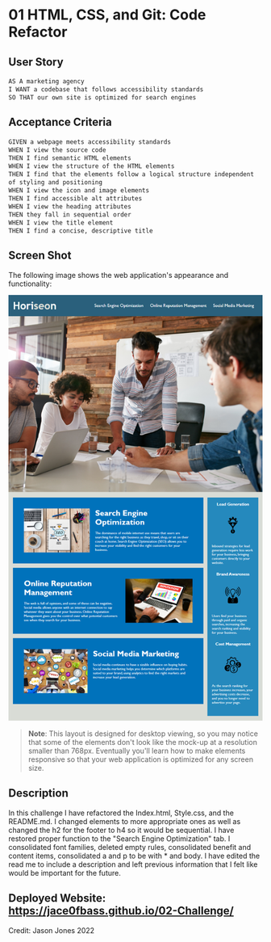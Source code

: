# 01 HTML, CSS, and Git: Code Refactor

## User Story

```
AS A marketing agency
I WANT a codebase that follows accessibility standards
SO THAT our own site is optimized for search engines
```

## Acceptance Criteria

```
GIVEN a webpage meets accessibility standards
WHEN I view the source code
THEN I find semantic HTML elements
WHEN I view the structure of the HTML elements
THEN I find that the elements follow a logical structure independent of styling and positioning
WHEN I view the icon and image elements
THEN I find accessible alt attributes
WHEN I view the heading attributes
THEN they fall in sequential order
WHEN I view the title element
THEN I find a concise, descriptive title
```

## Screen Shot

The following image shows the web application's appearance and functionality:

![The Horiseon webpage includes a navigation bar, a header image, and cards with text and images at the bottom of the page.](./01-html-css-git-homework-demo.png)

> **Note**: This layout is designed for desktop viewing, so you may notice that some of the elements don't look like the mock-up at a resolution smaller than 768px. Eventually you'll learn how to make elements responsive so that your web application is optimized for any screen size.

## Description 

In this challenge I have refactored the Index.html, Style.css, and the README.md. I changed elements to more appropriate ones as well as changed the h2 for the footer to h4 so it would be sequential. I have restored proper function to the "Search Engine Optimization" tab. I consolidated font families, deleted empty rules, consolidated benefit and content items, consolidated a and p
to be with * and body. I have edited the read me to include a description and left previous information that I felt like would be important for the future.


Deployed Website: https://jace0fbass.github.io/02-Challenge/
---
Credit: Jason Jones 2022